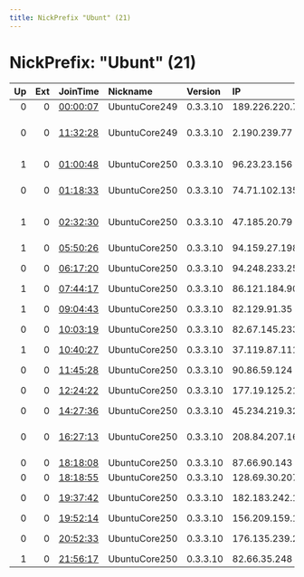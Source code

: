 ```yaml
---
title: NickPrefix "Ubunt" (21)
---
```


# NickPrefix: "Ubunt" (21)

|   Up |   Ext | JoinTime                                                                                            | Nickname      | Version   | IP              | AS                                       | CC   |   ORp |   Dirp | OS    | Contact   |   eFamMembers |
|-----:|------:|:----------------------------------------------------------------------------------------------------|:--------------|:----------|:----------------|:-----------------------------------------|:-----|------:|-------:|:------|:----------|--------------:|
|    0 |     0 | [00:00:07](https://metrics.torproject.org/rs.html#details/C976659F53E94EEABEAA96DB9CBA3FED686F58C9) | UbuntuCore249 | 0.3.3.10  | 189.226.220.75  | Uninet S.A. de C.V.                      | mx   | 38205 |      0 | Linux | None      |             1 |
|    0 |     0 | [11:32:28](https://metrics.torproject.org/rs.html#details/91488C095A2B2143F9AFB58AAE2CFA0D737614AE) | UbuntuCore249 | 0.3.3.10  | 2.190.239.77    | Telecommunication Infrastructure Company | ir   | 45409 |      0 | Linux | None      |             1 |
|    1 |     0 | [01:00:48](https://metrics.torproject.org/rs.html#details/37192E5D1AC4F45F5D06A7591834F5516C7FDD0A) | UbuntuCore250 | 0.3.3.10  | 96.23.23.156    | Videotron Telecom Ltee                   | ca   | 38525 |      0 | Linux | None      |             1 |
|    0 |     0 | [01:18:33](https://metrics.torproject.org/rs.html#details/B7464D7669757A49E8CC8AE756A75EA68F077EDF) | UbuntuCore250 | 0.3.3.10  | 74.71.102.135   | Time Warner Cable Internet LLC           | us   | 39945 |      0 | Linux | None      |             1 |
|    1 |     0 | [02:32:30](https://metrics.torproject.org/rs.html#details/8ED75A14ACAF7B9323404770BB400E805338C70D) | UbuntuCore250 | 0.3.3.10  | 47.185.20.79    | Frontier Communications of America, Inc. | us   | 39703 |      0 | Linux | None      |             1 |
|    1 |     0 | [05:50:26](https://metrics.torproject.org/rs.html#details/6AA5C03147EBCA8B78D2C9F031BD222D4120E5E9) | UbuntuCore250 | 0.3.3.10  | 94.159.27.198   | NetCom-R LLC                             | ru   | 42549 |      0 | Linux | None      |             1 |
|    0 |     0 | [06:17:20](https://metrics.torproject.org/rs.html#details/B6CE905F943AB152E348B1882274612A78EC323C) | UbuntuCore250 | 0.3.3.10  | 94.248.233.254  | Magyar Telekom plc.                      | hu   | 44195 |      0 | Linux | None      |             1 |
|    1 |     0 | [07:44:17](https://metrics.torproject.org/rs.html#details/A58D1378A25158235A3A39C29E1A1093DCEF194A) | UbuntuCore250 | 0.3.3.10  | 86.121.184.90   | RCS &amp; RDS                            | ro   | 40405 |      0 | Linux | None      |             1 |
|    1 |     0 | [09:04:43](https://metrics.torproject.org/rs.html#details/DCE9A616E9B7E3B3A747C084D21556B6B5535F05) | UbuntuCore250 | 0.3.3.10  | 82.129.91.35    | Independent Fibre Networks Limited       | gb   | 35413 |      0 | Linux | None      |             1 |
|    0 |     0 | [10:03:19](https://metrics.torproject.org/rs.html#details/4B2DDAB8E1217F226E9EBBE13BF20225654ACA29) | UbuntuCore250 | 0.3.3.10  | 82.67.145.233   | Free SAS                                 | fr   | 33197 |      0 | Linux | None      |             1 |
|    1 |     0 | [10:40:27](https://metrics.torproject.org/rs.html#details/80BFA7046FD7C565FB6DA4343DD494C20EFFB6E7) | UbuntuCore250 | 0.3.3.10  | 37.119.87.111   | Vodafone Italia S.p.A.                   | it   | 39589 |      0 | Linux | None      |             1 |
|    0 |     0 | [11:45:28](https://metrics.torproject.org/rs.html#details/87527DB3B836FB5DC2D0F66697A8A74C0FF578EF) | UbuntuCore250 | 0.3.3.10  | 90.86.59.124    | Orange                                   | fr   | 36911 |      0 | Linux | None      |             1 |
|    0 |     0 | [12:24:22](https://metrics.torproject.org/rs.html#details/E6BDBC0E4C528E0A8736D6CB33E467CB8B2ABB9F) | UbuntuCore250 | 0.3.3.10  | 177.19.125.21   | TELEFu00D4NICA BRASIL S.A                | br   | 38205 |      0 | Linux | None      |             1 |
|    0 |     0 | [14:27:36](https://metrics.torproject.org/rs.html#details/42B32A9279A3D541D08E9F3F441CB7DBE19184FF) | UbuntuCore250 | 0.3.3.10  | 45.234.219.32   | ACCESS INTERNET                          | br   | 42933 |      0 | Linux | None      |             1 |
|    0 |     0 | [16:27:13](https://metrics.torproject.org/rs.html#details/AD4138E26E5C6B90E7DB151277747956718D0748) | UbuntuCore250 | 0.3.3.10  | 208.84.207.167  | Columbus Communication St. Vincent and t | vc   | 32923 |      0 | Linux | None      |             1 |
|    0 |     0 | [18:18:08](https://metrics.torproject.org/rs.html#details/899FED8DCF85F0B36D87258D4CB950ED5F5A4375) | UbuntuCore250 | 0.3.3.10  | 87.66.90.143    | Proximus NV                              | be   | 43577 |      0 | Linux | None      |             1 |
|    0 |     0 | [18:18:55](https://metrics.torproject.org/rs.html#details/BE4A21F2A24A90507C9172388A19566189C6F20E) | UbuntuCore250 | 0.3.3.10  | 128.69.30.207   | VimpelCom                                | ru   | 34373 |      0 | Linux | None      |             1 |
|    0 |     0 | [19:37:42](https://metrics.torproject.org/rs.html#details/D1C27252D5BEC803ACBE3AC3866C4598F8319158) | UbuntuCore250 | 0.3.3.10  | 182.183.242.111 | Pakistan Telecom Company Limited         | pk   | 42635 |      0 | Linux | None      |             1 |
|    0 |     0 | [19:52:14](https://metrics.torproject.org/rs.html#details/85BBB0A4C04F5B85D203232040CCCF9B49D7570E) | UbuntuCore250 | 0.3.3.10  | 156.209.159.123 | TE-AS                                    | eg   | 46873 |      0 | Linux | None      |             1 |
|    0 |     0 | [20:52:33](https://metrics.torproject.org/rs.html#details/7CC49AE9BE813F45517BE56BA77220F304591CC9) | UbuntuCore250 | 0.3.3.10  | 176.135.239.222 | Bouygues Telecom SA                      | fr   | 40457 |      0 | Linux | None      |             1 |
|    1 |     0 | [21:56:17](https://metrics.torproject.org/rs.html#details/56AC6EC796C1AC9A3025A003F56D700EAA431777) | UbuntuCore250 | 0.3.3.10  | 82.66.35.248    | Free SAS                                 | fr   | 38761 |      0 | Linux | None      |             1 |
